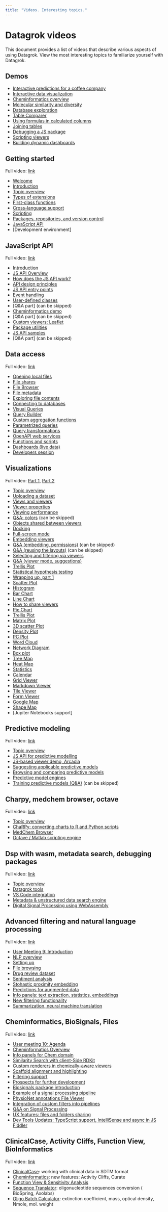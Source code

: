 ```yaml
---
title: "Videos. Interesting topics."
---
```


# Datagrok videos

This document provides a list of videos that describe various aspects of using Datagrok. View the most interesting
topics to familiarize yourself with Datagrok.

## Demos

* [Interactive predictions for a coffee company]
* [Interactive data visualization]
* [Cheminformatics overview]
* [Molecular similarity and diversity]
* [Database exploration]
* [Table Comparer]
* [Using formulas in calculated columns]
* [Joining tables]
* [Debugging a JS package]
* [Scripting viewers]
* [Building dynamic dashboards]

## Getting started

Full video: [link](https://youtu.be/p7_qOU_IzLM)

* [Welcome](https://www.youtube.com/watch?v=p7_qOU_IzLM&t=0s)
* [Introduction](https://www.youtube.com/watch?v=p7_qOU_IzLM&t=363s)
* [Topic overview](https://www.youtube.com/watch?v=p7_qOU_IzLM&t=546s)
* [Types of extensions]
* [First-class functions]
* [Cross-language support]
* [Scripting]
* [Packages, repositories, and version control]
* [JavaScript API]
* [Development environment]

## JavaScript API

Full video: [link](https://youtu.be/YR17h4_0Mc8)

* [Introduction](https://www.youtube.com/watch?v=YR17h4_0Mc8&t=0s)
* [JS API Overview]
* [How does the JS API work?]
* [API design principles]
* [JS API entry points]
* [Event handling]
* [User-defined classes]
* [Q&A part] (can be skipped)
* [Cheminformatics demo]
* [Q&A part] (can be skipped)
* [Custom viewers: Leaflet]
* [Package utilities]
* [JS API samples]
* [Q&A part] (can be skipped)

## Data access

Full video: [link](https://youtu.be/dKrCk38A1m8)

* [Opening local files]
* [File shares]
* [File Browser]
* [File metadata]
* [Exploring file contents]
* [Connecting to databases]
* [Visual Queries]
* [Query Builder]
* [Custom aggregation functions]
* [Parametrized queries]
* [Query transformations]
* [OpenAPI web services]
* [Functions and scripts]
* [Dashboards (live data)]
* [Developers session]

## Visualizations

Full video: [Part 1](https://youtu.be/wAfEqAMOZzw), [Part 2](https://youtu.be/7MBXWzdC0-I)

* [Topic overview](https://www.youtube.com/watch?v=wAfEqAMOZzw&t=0s)
* [Uploading a dataset]
* [Views and viewers]
* [Viewer properties]
* [Viewing performance]
* [Q&A: colors] (can be skipped)
* [Objects shared between viewers]
* [Docking]
* [Full-screen mode]
* [Embedding viewers]
* [Q&A (embedding, permissions)] (can be skipped)
* [Q&A (reusing the layouts)] (can be skipped)
* [Selecting and filtering via viewers]
* [Q&A (viewer mode, suggestions)]
* [Trellis Plot]
* [Statistical hypothesis testing]
* [Wrapping up, part 1]
* [Scatter Plot]
* [Histogram]
* [Bar Chart]
* [Line Chart]
* [How to share viewers]
* [Pie Chart]
* [Trellis Plot]
* [Matrix Plot]
* [3D scatter Plot]
* [Density Plot]
* [PC Plot]
* [Word Cloud]
* [Network Diagram]
* [Box plot]
* [Tree Map]
* [Heat Map]
* [Statistics]
* [Calendar]
* [Grid Viewer]
* [Markdown Viewer]
* [Tile Viewer]
* [Form Viewer]
* [Google Map]
* [Shape Map]
* [Jupiter Notebooks support]

## Predictive modeling

Full video: [link](https://youtu.be/JaJgxtHAb98)

* [Topic overview](https://www.youtube.com/watch?v=JaJgxtHAb98&t=0s)
* [JS API for predictive modelling]
* [JS-based viewer demo, Arcadia]
* [Suggesting applicable predictive models]
* [Browsing and comparing predictive models]
* [Predictive model engines]
* [Training predictive models (Q&A)] (can be skipped)

## Charpy, medchem browser, octave

Full video: [link](https://youtu.be/seAgx5TbrzI)

* [Topic overview](https://www.youtube.com/watch?v=seAgx5TbrzI&t=0s)
* [ChaRPy: converting charts to R and Python scripts]
* [MedChem Browser]
* [Octave / Matlab scripting engine]

## Dsp with wasm, metadata search, debugging packages

Full video: [link](https://youtu.be/zVVmlRorpjg)

* [Topic overview](https://www.youtube.com/watch?v=zVVmlRorpjg&t=0s)
* [Datagrok tools]
* [VS Code integration]
* [Metadata & unstructured data search engine]
* [Digital Signal Processing using WebAssembly]

## Advanced filtering and natural language processing

Full video: [link](https://youtu.be/GM3XixUFFUs)

* [User Meeting 9: Introduction](https://www.youtube.com/watch?v=GM3XixUFFUs&t=0s)
* [NLP overview]
* [Setting up]
* [File browsing]
* [Drug review dataset]
* [Sentiment analysis]
* [Stohastic proximity embedding]
* [Predictions for augmented data]
* [Info panels: text extraction, statistics, embeddings]
* [New filtering functionality]
* [Summarization, neural machine translation]

## Cheminformatics, BioSignals, Files

Full video: [link](https://youtu.be/0QxzllnBreI)

* [User meeting 10: Agenda](https://www.youtube.com/watch?v=0QxzllnBreI&t=0s)
* [Cheminformatics Overview](https://www.youtube.com/watch?v=0QxzllnBreI&t=103s)
* [Info panels for Chem domain](https://www.youtube.com/watch?v=0QxzllnBreI&t=299s)
* [Similarity Search with client-Side RDKit](https://www.youtube.com/watch?v=0QxzllnBreI&t=516s)
* [Custom renderers in chemically-aware viewers](https://www.youtube.com/watch?v=0QxzllnBreI&t=718s)
* [Scaffold alignment and highlighting](https://www.youtube.com/watch?v=0QxzllnBreI&t=1119s)
* [Filtering support](https://www.youtube.com/watch?v=0QxzllnBreI&t=1312s)
* [Prospects for further development](https://www.youtube.com/watch?v=0QxzllnBreI&t=1603s)
* [Biosignals package introduction](https://www.youtube.com/watch?v=0QxzllnBreI&t=1932s)
* [Example of a signal processing pipeline](https://www.youtube.com/watch?v=0QxzllnBreI&t=2438s)
* [PhysioNet annotations File Viewer](https://www.youtube.com/watch?v=0QxzllnBreI&t=2754s)
* [Integration of custom filters into pipelines](https://www.youtube.com/watch?v=0QxzllnBreI&t=3104s)
* [Q&A on Signal Processing](https://www.youtube.com/watch?v=0QxzllnBreI&t=3310s)
* [UX features: files and folders sharing](https://www.youtube.com/watch?v=0QxzllnBreI&t=3895s)
* [Dev Tools Updates: TypeScript support, IntelliSense and async in JS Fiddler](https://www.youtube.com/watch?v=0QxzllnBreI&t=4657s)

## ClinicalCase, Activity Cliffs, Function View, BioInformatics

Full video: [link](https://youtu.be/2xuxJjpjXi4)

* [ClinicalCase](https://www.youtube.com/watch?v=2xuxJjpjXi4&t=95s): working with clinical data in SDTM format
* [Cheminformatics](https://www.youtube.com/watch?v=2xuxJjpjXi4&t=1933s): new features: Activity Cliffs, Curate
* [Function View & Sensitivity Analysis](https://www.youtube.com/watch?v=2xuxJjpjXi4&t=2507s)
* [Sequence Translator](https://www.youtube.com/watch?v=2xuxJjpjXi4&t=3782s): oligonucleotide sequences conversion (
  BioSpring, Axolabs)
* [Oligo Batch Calculator](https://www.youtube.com/watch?v=2xuxJjpjXi4&t=4902s): extinction coefficient, mass, optical
  density, Nmole, mol. weight

[Interactive Predictions for a Coffee Company]: https://www.youtube.com/watch?v=tVwpRB8fikQ

[Interactive Data Visualization]: https://www.youtube.com/watch?v=67LzPsdNrEc

[Cheminformatics Overview]: https://www.youtube.com/watch?v=k1NVdTRpYOM

[Molecular Similarity and Diversity]: https://www.youtube.com/watch?v=wCdzD64plEo

[Database Exploration]: https://www.youtube.com/watch?v=YJmSvh3_uCM

[Table Comparer]: https://www.youtube.com/watch?v=rUHFwO1iQUg

[Using Formulas in Calculated Columns]: https://www.youtube.com/watch?v=-yTTaS_WOU4

[Joining Tables]: https://www.youtube.com/watch?v=dlbK2Zo-eng

[Debugging a JS package]: https://www.youtube.com/watch?v=PDcXLMsu6UM

[Scripting Viewers]: https://www.youtube.com/watch?v=jHRpOnhBAz4

[Building Dynamic Dashboards]: https://www.youtube.com/watch?v=TtVjvxMj9Ds

[Types of Extensions]: https://www.youtube.com/watch?v=p7_qOU_IzLM&t=602s

[First-Class Functions]: https://www.youtube.com/watch?v=p7_qOU_IzLM&t=724s

[Cross-Language Support]: https://www.youtube.com/watch?v=p7_qOU_IzLM&t=954s

[Scripting]: https://www.youtube.com/watch?v=p7_qOU_IzLM&t=1890s

[Packages, Repositories, and Version Control]: https://www.youtube.com/watch?v=p7_qOU_IzLM&t=2681s

[JavaScript API]: https://www.youtube.com/watch?v=p7_qOU_IzLM&t=3568s

<!--[Development Environment]: https://www.youtube.com/watch?v=p7_qOU_IzM&t=4146s-->

[JS API Overview]: https://www.youtube.com/watch?v=YR17h4_0Mc8&t=536s

[How does the JS API work?]: https://www.youtube.com/watch?v=YR17h4_0Mc8&t=596s

[API design principles]: https://www.youtube.com/watch?v=YR17h4_0Mc8&t=969s

[JS API entry points]: https://www.youtube.com/watch?v=YR17h4_0Mc8&t=1825s

[Event handling]: https://www.youtube.com/watch?v=YR17h4_0Mc8&t=1825s

[User-Defined Classes]: https://www.youtube.com/watch?v=YR17h4_0Mc8&t=2220s

[User-Defined Classes Q&A Part]: https://www.youtube.com/watch?v=YR17h4_0Mc8&t=2506s

[Cheminformatics Demo]: https://www.youtube.com/watch?v=YR17h4_0Mc8&t=2689s

[Cheminformatics Demo Q&A Part]: https://www.youtube.com/watch?v=YR17h4_0Mc8&t=2828s

[Custom Viewers: Leaflet]: https://www.youtube.com/watch?v=YR17h4_0Mc8&t=3268s

[Package Utilities]: https://www.youtube.com/watch?v=YR17h4_0Mc8&t=3500s

[JS API Samples]: https://www.youtube.com/watch?v=YR17h4_0Mc8&t=3916s

[JS API Samples Q&A Part]: https://www.youtube.com/watch?v=YR17h4_0Mc8&t=4445s

[Opening Local Files]: https://www.youtube.com/watch?v=dKrCk38A1m8&t=336s

[File shares]: https://www.youtube.com/watch?v=dKrCk38A1m8&t=417s

[File Browser]: https://www.youtube.com/watch?v=dKrCk38A1m8&t=508s

[File metadata]: https://www.youtube.com/watch?v=dKrCk38A1m8&t=710s

[Exploring File Contents]: https://www.youtube.com/watch?v=dKrCk38A1m8&t=964s

[Connecting To Databases]: https://www.youtube.com/watch?v=dKrCk38A1m8&t=1048s

[Visual Queries]: https://www.youtube.com/watch?v=dKrCk38A1m8&t=1339s

[Query Builder]: https://www.youtube.com/watch?v=dKrCk38A1m8&t=1688s

[Custom Aggregation Functions]: https://www.youtube.com/watch?v=dKrCk38A1m8&t=1850s

[Parametrized Queries]: https://www.youtube.com/watch?v=dKrCk38A1m8&t=1980s

[Query Transformations]: https://www.youtube.com/watch?v=dKrCk38A1m8&t=2739s

[OpenAPI Web Services]: https://www.youtube.com/watch?v=dKrCk38A1m8&t=3121s

[Functions and Scripts]: https://www.youtube.com/watch?v=dKrCk38A1m8&t=3685s

[Dashboards (Live Data)]: https://www.youtube.com/watch?v=dKrCk38A1m8&t=3972s

[Developers Session]: https://www.youtube.com/watch?v=dKrCk38A1m8&t=4310s

[Uploading a Dataset]: https://www.youtube.com/watch?v=wAfEqAMOZzw&t=443s

[Views and Viewers]: https://www.youtube.com/watch?v=wAfEqAMOZzw&t=589s

[Viewer Properties]: https://www.youtube.com/watch?v=wAfEqAMOZzw&t=804s

[Viewing Performance]: https://www.youtube.com/watch?v=wAfEqAMOZzw&t=907s

[Q&A: Colors]: https://www.youtube.com/watch?v=wAfEqAMOZzw&t=1025s

[Objects Shared Between Viewers]: https://www.youtube.com/watch?v=wAfEqAMOZzw&t=1628s

[Docking]: https://www.youtube.com/watch?v=wAfEqAMOZzw&t=1726s

[Full-Screen Mode]: https://www.youtube.com/watch?v=wAfEqAMOZzw&t=2608s

[Embedding Viewers]: https://www.youtube.com/watch?v=wAfEqAMOZzw&t=2657s

[Q&A (Embedding, Permissions)]: https://www.youtube.com/watch?v=wAfEqAMOZzw&t=2943s

[Q&A (Reusing the Layouts)]: https://www.youtube.com/watch?v=wAfEqAMOZzw&t=3460s

[Selecting and Filtering via Viewers]: https://www.youtube.com/watch?v=wAfEqAMOZzw&t=4201s

[Q&A (Viewer Mode, Suggestions)]: https://www.youtube.com/watch?v=wAfEqAMOZzw&t=4307s

[Trellis Plot]: https://www.youtube.com/watch?v=wAfEqAMOZzw&t=4562s

[Statistical Hypothesis Testing]: https://www.youtube.com/watch?v=wAfEqAMOZzw&t=4810s

[Wrapping Up, part 1]: https://www.youtube.com/watch?v=wAfEqAMOZzw&t=4884s

[Scatter Plot]: https://www.youtube.com/watch?v=7MBXWzdC0-I&t=214s

[Histogram]: https://www.youtube.com/watch?v=7MBXWzdC0-I&t=485s

[Bar Chart]: https://www.youtube.com/watch?v=7MBXWzdC0-I&t=684s

[Line Chart]: https://www.youtube.com/watch?v=7MBXWzdC0-I&t=934s

[How to share viewers]: https://www.youtube.com/watch?v=7MBXWzdC0-I&t=1334s

[Pie Chart]: https://www.youtube.com/watch?v=7MBXWzdC0-I&t=1486s

[Trellis Plot details]: https://www.youtube.com/watch?v=7MBXWzdC0-I&t=1560s

[Matrix Plot]: https://www.youtube.com/watch?v=7MBXWzdC0-I&t=1653s

[3D Scatter Plot]: https://www.youtube.com/watch?v=7MBXWzdC0-I&t=1723s

[Density Plot]: https://www.youtube.com/watch?v=7MBXWzdC0-I&t=1780s

[PC Plot]: https://www.youtube.com/watch?v=7MBXWzdC0-I&t=1798s

[Word Cloud]: https://www.youtube.com/watch?v=7MBXWzdC0-I&t=1972s

[Network Diagram]: https://www.youtube.com/watch?v=7MBXWzdC0-I&t=2007s

[Box Plot]: https://www.youtube.com/watch?v=7MBXWzdC0-I&t=2332s

[Tree Map]: https://www.youtube.com/watch?v=7MBXWzdC0-I&t=2544s

[Heat Map]: https://www.youtube.com/watch?v=7MBXWzdC0-I&t=2727s

[Statistics]: https://www.youtube.com/watch?v=7MBXWzdC0-I&t=2863s

[Calendar]: https://www.youtube.com/watch?v=7MBXWzdC0-I&t=2920s

[Grid Viewer]: https://www.youtube.com/watch?v=7MBXWzdC0-I&t=2971s

[Markdown Viewer]: https://www.youtube.com/watch?v=7MBXWzdC0-I&t=3052s

[Tile Viewer]: https://www.youtube.com/watch?v=7MBXWzdC0-I&t=3052s

[Form Viewer]: https://www.youtube.com/watch?v=7MBXWzdC0-I&t=3273s

[Google Map]: https://www.youtube.com/watch?v=7MBXWzdC0-I&t=3392s

[Shape Map]: https://www.youtube.com/watch?v=7MBXWzdC0-I&t=3650s

<!--[Jupiter Notebooks Support]: https://www.youtube.com/watch?v=7MBXWdC0-I&t=3880s-->

[JS API for predictive modelling]: https://www.youtube.com/watch?v=JaJgxtHAb98&t=202s

[JS-Based Viewer Demo, Arcadia]: https://www.youtube.com/watch?v=JaJgxtHAb98&t=973s

[Suggesting Applicable Predictive Models]: https://www.youtube.com/watch?v=JaJgxtHAb98&t=1418s

[Browsing and Comparing Predictive Models]: https://www.youtube.com/watch?v=JaJgxtHAb98&t=1857s

[Predictive Model Engines]: https://www.youtube.com/watch?v=JaJgxtHAb98&t=2003s

[Training Predictive Models (Q&A)]: https://www.youtube.com/watch?v=JaJgxtHAb98&t=2189s

[ChaRPy: converting charts to R and Python scripts]: https://www.youtube.com/watch?v=seAgx5TbrzI&t=162s

[MedChem Browser]: https://www.youtube.com/watch?v=seAgx5TbrzI&t=970s

[Octave / Matlab scripting engine]: https://www.youtube.com/watch?v=seAgx5TbrzI&t=2157s

[Datagrok Tools]: https://www.youtube.com/watch?v=zVVmlRorpjg&t=258s

[VS Code integration]: https://www.youtube.com/watch?v=zVVmlRorpjg&t=870s

[Metadata & unstructured data search engine]: https://www.youtube.com/watch?v=zVVmlRorpjg&t=1585s

[Digital Signal Processing Using WebAssembly]: https://www.youtube.com/watch?v=zVVmlRorpjg&t=3535s

[Advanced filtering, Natural Language Processing video]: https://www.youtube.com/watch?v=GM3XixUFFU

[NLP Overview]: https://www.youtube.com/watch?v=GM3XixUFFUs&t=94s

[Setting up]: https://www.youtube.com/watch?v=GM3XixUFFUs&t=216s

[File browsing]: https://www.youtube.com/watch?v=GM3XixUFFUs&t=327s

[Drug Review Dataset]: https://www.youtube.com/watch?v=GM3XixUFFUs&t=476s

[Sentiment Analysis]: https://www.youtube.com/watch?v=GM3XixUFFUs&t=604s

[Stohastic Proximity Embedding]: https://www.youtube.com/watch?v=GM3XixUFFUs&t=854s

[Predictions for augmented data]: https://www.youtube.com/watch?v=GM3XixUFFUs&t=1521s

[Info panels: text extraction, statistics, embeddings]: https://www.youtube.com/watch?v=GM3XixUFFUs&t=2098s

[New filtering functionality]: https://www.youtube.com/watch?v=GM3XixUFFUs&t=2688s

[Summarization, Neural Machine Translation]: https://www.youtube.com/watch?v=GM3XixUFFUs&t=3836s
